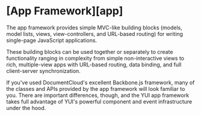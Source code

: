 [App Framework][app]
====================

The app framework provides simple MVC-like building blocks (models, model lists,
views, view-controllers, and URL-based routing) for writing single-page
JavaScript applications.

These building blocks can be used together or separately to create functionality
ranging in complexity from simple non-interactive views to rich, multiple-view
apps with URL-based routing, data binding, and full client-server
synchronization.

If you've used DocumentCloud's excellent Backbone.js framework, many of the
classes and APIs provided by the app framework will look familiar to you. There
are important differences, though, and the YUI app framework takes full
advantage of YUI's powerful component and event infrastructure under the hood.

